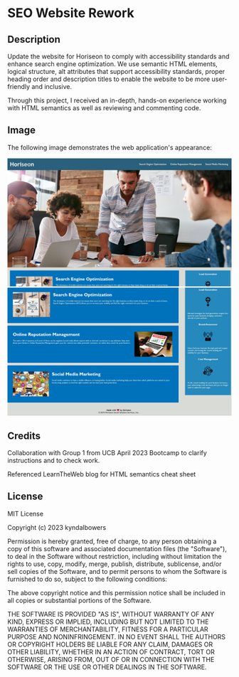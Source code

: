 # SEO Website Rework

## Description

Update the website for Horiseon to comply with accessibility standards and enhance search engine optimization. We use semantic HTML elements, logical structure, alt attributes that support accessibility standards, proper heading order and description titles to enable the website to be more user-friendly and inclusive.

Through this project, I received an in-depth, hands-on experience working with HTML semantics as well as reviewing and commenting code.

## Image

The following image demonstrates the web application's appearance:

![Screenshot image of Horiseon webpage](assets\images\website-rework-ss1.jpg)
![Screenshot image of Horiseon webpage](assets\images\website-rework-ss2.jpg)

## Credits

Collaboration with Group 1 from UCB April 2023 Bootcamp to clarify instructions and to check work.

Referenced LearnTheWeb blog for HTML semantics cheat sheet

## License

MIT License

Copyright (c) 2023 kyndalbowers

Permission is hereby granted, free of charge, to any person obtaining a copy
of this software and associated documentation files (the "Software"), to deal
in the Software without restriction, including without limitation the rights
to use, copy, modify, merge, publish, distribute, sublicense, and/or sell
copies of the Software, and to permit persons to whom the Software is
furnished to do so, subject to the following conditions:

The above copyright notice and this permission notice shall be included in all
copies or substantial portions of the Software.

THE SOFTWARE IS PROVIDED "AS IS", WITHOUT WARRANTY OF ANY KIND, EXPRESS OR
IMPLIED, INCLUDING BUT NOT LIMITED TO THE WARRANTIES OF MERCHANTABILITY,
FITNESS FOR A PARTICULAR PURPOSE AND NONINFRINGEMENT. IN NO EVENT SHALL THE
AUTHORS OR COPYRIGHT HOLDERS BE LIABLE FOR ANY CLAIM, DAMAGES OR OTHER
LIABILITY, WHETHER IN AN ACTION OF CONTRACT, TORT OR OTHERWISE, ARISING FROM,
OUT OF OR IN CONNECTION WITH THE SOFTWARE OR THE USE OR OTHER DEALINGS IN THE
SOFTWARE.



